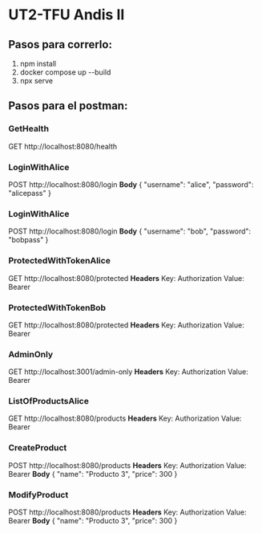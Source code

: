 # UT2-TFU Andis II

## Pasos para correrlo:
1. npm install
2. docker compose up --build
3. npx serve

## Pasos para el postman:

### GetHealth
GET http://localhost:8080/health

### LoginWithAlice
POST http://localhost:8080/login
**Body**
{
  "username": "alice",
  "password": "alicepass"
}

### LoginWithAlice
POST http://localhost:8080/login
**Body**
{
  "username": "bob",
  "password": "bobpass"
}

### ProtectedWithTokenAlice
GET http://localhost:8080/protected
**Headers**
Key: Authorization
Value: Bearer <Token id de Alice>

### ProtectedWithTokenBob
GET http://localhost:8080/protected
**Headers**
Key: Authorization
Value: Bearer <Token id de Bob>

### AdminOnly
GET http://localhost:3001/admin-only
**Headers**
Key: Authorization
Value: Bearer <Token id de Bob>

### ListOfProductsAlice
GET http://localhost:8080/products
**Headers**
Key: Authorization
Value: Bearer <Token id de Alice>

### CreateProduct
POST http://localhost:8080/products
**Headers**
Key: Authorization
Value: Bearer <Token id de Bob>
**Body**
{
  "name": "Producto 3",
  "price": 300
}

### ModifyProduct
POST http://localhost:8080/products
**Headers**
Key: Authorization
Value: Bearer <Token id de Bob>
**Body**
{
  "name": "Producto 3",
  "price": 300
}